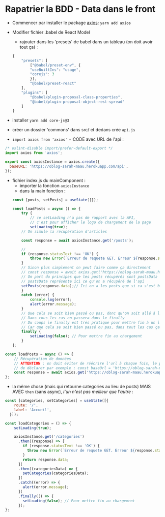 # Rapatrier la BDD - Data dans le front

- Commencer par installer le package [axios](https://github.com/axios/axios#example): `yarn add axios`

- Modifier fichier .babel de React Model

    - rajouter dans les 'presets' de babel dans un tableau (on doit avoir tout ça) :

    ```js
    {
        "presets": [
            ["@babel/preset-env", {
            "useBuiltIns": "usage",
            "corejs": 3
            }],
            "@babel/preset-react"
        ],
        "plugins": [
            "@babel/plugin-proposal-class-properties",
            "@babel/plugin-proposal-object-rest-spread"
        ]
    }
    ```

- installer `yarn add core-js@3`

- créer un dossier 'commons' dans src/ et dedans crée `api.js`

- `import axios from 'axios'` + CODE avec URL de l'api :

```js
/* eslint-disable import/prefer-default-export */
import axios from 'axios';

export const axiosInstance = axios.create({
  baseURL: 'https://oblog-sarah-maau.herokuapp.com/api',
});
```

- fichier index.js du mainComponent :
    - importer la fonction `axiosInstance`
    - dans la main fonction : 
    ```js
    const [posts, setPosts] = useState([]);

    const loadPosts = async () => {
        try {
            // ce setLoading n'a pas de rapport avec la API,
            // c'est pour afficher le logo de chargement de la page
            setLoading(true);
        // On simule la récupération d'articles

        const response = await axiosInstance.get('/posts');

        // 
        if (response.statusText !== 'OK') {
            throw new Error(`Erreur de requete GET. Erreur ${response.statusText}`);
        }
        // Sinon plus simplement on peut faire comme ça directement
        // const response = await axios.get('https://oblog-sarah-maau.herokuapp.com/api/posts');
        // On part du principes que les posts récupérés sont postsData
        // postsData représente ici ce qu'on a récupéré de l'api
        setPosts(response.data);// Ici on a les posts que si ca s'est bien passé, donc plutot le mettre dans un then
        }
        catch (error) {
            console.log(error);
            alert(error.message);
        }
        // Que cela se soit bien passé ou pas, donc qu'on soit allé à la fin du try ou qu'on soit rentré dans le catch
        // Dans tous les cas on passera dans le finally
        // Du coups le finally est trés pratique pour mettre fin à un loading
        // Car que cela se soit bien passé ou pas, dans tout les cas ça charge plus
        finally {
            setLoading(false); // Pour mettre fin au chargement
        }
    };
    ```

```js
const loadPosts = async () => {
    // Récupération de données
    // ATTENTION : on doit éviter de réécrire l'url à chaque fois, le plus simple serait 
    // de déclarer par exemple : const baseUrl = 'https://oblog-sarah-maau.herokuapp.com/api/posts'
    const response = await axios.get('https://oblog-sarah-maau.herokuapp.com/api/posts');
};
```

- la même chose (mais qui retourne categories au lieu de posts) MAIS AVEC `then` (sans async), _l'un n'est pas meilleur que l'autre_ :

```js
const [categories, setCategories] = useState([{
    route: '/',
    label: 'Accueil',
  }]);

const loadCategories = () => {
    setLoading(true);

    axiosInstance.get('/categories')
      .then((response) => {
        if (response.statusText !== 'OK') {
          throw new Error(`Erreur de requete GET. Erreur ${response.statusText}`);
        }
        return response.data;
      })
      .then((categoriesData) => {
        setCategories(categoriesData);
      })
      .catch((error) => {
        alert(error.message);
      })
      .finally(() => {
        setLoading(false); // Pour mettre fin au chargement
      });
};
```